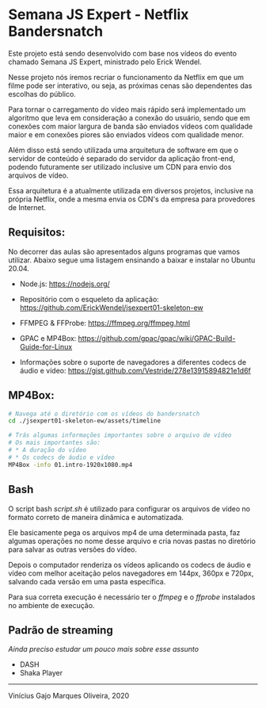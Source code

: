 # Semana JS Expert - Netflix Bandersnatch

Este projeto está sendo desenvolvido com base nos vídeos do evento chamado Semana JS Expert, ministrado pelo Erick Wendel.

Nesse projeto nós iremos recriar o funcionamento da Netflix em que um filme pode ser interativo, ou seja, as próximas cenas são dependentes das escolhas do público.

Para tornar o carregamento do vídeo mais rápido será implementado um algoritmo que leva em consideração a conexão do usuário, sendo que em conexões com maior largura de banda são enviados vídeos com qualidade maior e em conexões piores são enviados vídeos com qualidade menor.

Além disso está sendo utilizada uma arquitetura de software em que o servidor de conteúdo é separado do servidor da aplicação front-end, podendo futuramente ser utilizado inclusive um CDN para envio dos arquivos de vídeo.

Essa arquitetura é a atualmente utilizada em diversos projetos, inclusive na própria Netflix, onde a mesma envia os CDN's da empresa para provedores de Internet.

## Requisitos:

No decorrer das aulas são apresentados alguns programas que vamos utilizar. Abaixo segue uma listagem ensinando a baixar e instalar no Ubuntu 20.04.

* Node.js: https://nodejs.org/
* Repositório com o esqueleto da aplicação: https://github.com/ErickWendel/jsexpert01-skeleton-ew
* FFMPEG & FFProbe: https://ffmpeg.org/ffmpeg.html
* GPAC e MP4Box: https://github.com/gpac/gpac/wiki/GPAC-Build-Guide-for-Linux

* Informações sobre o suporte de navegadores a diferentes codecs de áudio e vídeo: https://gist.github.com/Vestride/278e13915894821e1d6f

## MP4Box:

```bash
# Navega até o diretório com os vídeos do bandersnatch
cd ./jsexpert01-skeleton-ew/assets/timeline

# Trás algumas informações importantes sobre o arquivo de vídeo
# Os mais importantes são:
# * A duração do vídeo
# * Os codecs de áudio e vídeo
MP4Box -info 01.intro-1920x1080.mp4
```

## Bash

O script bash *script.sh* é utilizado para configurar os arquivos de vídeo no formato correto de maneira dinâmica e automatizada. 

Ele basicamente pega os arquivos mp4 de uma determinada pasta, faz algumas operações no nome desse arquivo e cria novas pastas no diretório para salvar as outras versões do vídeo.

Depois o computador renderiza os vídeos aplicando os codecs de áudio e vídeo com melhor aceitação pelos navegadores em 144px, 360px e 720px, salvando cada versão em uma pasta específica.

Para sua correta execução é necessário ter o *ffmpeg* e o *ffprobe* instalados no ambiente de execução.

## Padrão de streaming

*Ainda preciso estudar um pouco mais sobre esse assunto*

* DASH
* Shaka Player

---
Vinícius Gajo Marques Oliveira, 2020
